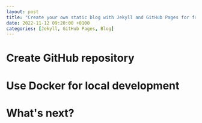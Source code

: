 ```yaml
---
layout: post
title: "Create your own static blog with Jekyll and GitHub Pages for free"
date: 2022-11-12 09:20:00 +0100
categories: [Jekyll, GitHub Pages, Blog]
---
```


# Create GitHub repository

# Use Docker for local development

# What's next?